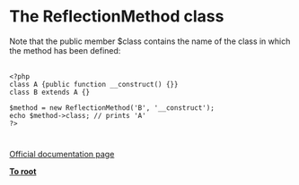# The ReflectionMethod class



Note that the public member $class contains the name of the class in which the method has been defined:<br><br>

```
<?php
class A {public function __construct() {}}
class B extends A {}

$method = new ReflectionMethod('B', '__construct');
echo $method->class; // prints 'A'
?>
```
  

#

[Official documentation page](https://www.php.net/manual/en/class.reflectionmethod.php)

**[To root](/README.md)**